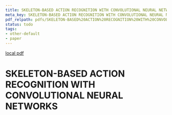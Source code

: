 ```yaml
---
title: SKELETON-BASED ACTION RECOGNITION WITH CONVOLUTIONAL NEURAL NETWORKS
meta_key: SKELETON-BASED ACTION RECOGNITION WITH CONVOLUTIONAL NEURAL NETWORKS
pdf_relpath: pdfs/SKELETON-BASED%20ACTION%20RECOGNITION%20WITH%20CONVOLUTIONAL%20NEURAL%20NETWORKS.pdf
status: todo
tags:
- other-default
- paper
---
```


[local pdf](../../../pdfs/SKELETON-BASED%20ACTION%20RECOGNITION%20WITH%20CONVOLUTIONAL%20NEURAL%20NETWORKS.pdf)

# SKELETON-BASED ACTION RECOGNITION WITH CONVOLUTIONAL NEURAL NETWORKS
